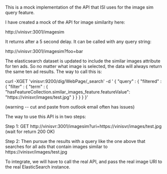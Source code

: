 This is a mock implementation of the API that ISI uses for the image sim query feature.  


I have created a mock of the API for image similarity here:

http://vinisvr:3001/imagesim

It returns after a 5 second delay.  It can be called with any query string:

http://vinisvr:3001/imagesim?foo=bar

The elasticsearch dataset is updated to include the similar images attribute for ten ads.  So no matter what image is selected, the data will always return the same ten ad results.  The way to call this is:

curl -XGET 'vinisvr:9200/dig/WebPage/_search' -d '
{
    "query" : {
        "filtered" : {
            "filter" : {
                "term" : {
                    "hasFeatureCollection.similar_images_feature.featureValue": "https://vinisvr/images/test.jpg"
                }
            }
        }
    }
}'

(warning -- cut and paste from outlook email often has issues)

The way to use this API is in two steps:

Step 1:
GET http://vinisvr:3001/imagesim?uri=https://vinisvr/images/test.jpg
(wait for return 200 OK)

Step 2:
Then pursue the results with a query like the one above that searches for all ads that contain images similar to https://vinisvr/images/test.jpg​

To integrate, we will have to call the real API, and pass the real image URI to the real ElasticSearch instance.
